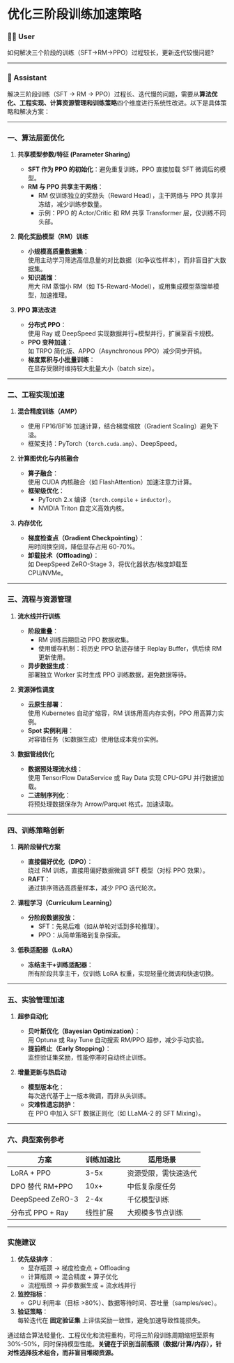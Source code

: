 # 优化三阶段训练加速策略

### 🧑‍💻 User

如何解决三个阶段的训练（SFT->RM->PPO）过程较长，更新迭代较慢问题?

---

### 🤖 Assistant

解决三阶段训练（SFT -> RM -> PPO）过程长、迭代慢的问题，需要从**算法优化、工程实现、计算资源管理和训练策略**四个维度进行系统性改进。以下是具体策略和解决方案：

---

### **一、算法层面优化**
1. **共享模型参数/特征 (Parameter Sharing)**  
   - **SFT 作为 PPO 的初始化**：避免重复训练，PPO 直接加载 SFT 微调后的模型。
   - **RM 与 PPO 共享主干网络**：  
     - RM 仅训练独立的奖励头（Reward Head），主干网络与 PPO 共享并冻结，减少训练参数量。
     - 示例：PPO 的 Actor/Critic 和 RM 共享 Transformer 层，仅训练不同头部。

2. **简化奖励模型（RM）训练**
   - **小规模高质量数据集**：  
     使用主动学习筛选高信息量的对比数据（如争议性样本），而非盲目扩大数据集。
   - **知识蒸馏**：  
     用大 RM 蒸馏小 RM（如 T5-Reward-Model），或用集成模型蒸馏单模型，加速推理。

3. **PPO 算法改进**
   - **分布式 PPO**：  
     使用 Ray 或 DeepSpeed 实现数据并行+模型并行，扩展至百卡规模。
   - **PPO 变种加速**：  
     如 TRPO 简化版、APPO（Asynchronous PPO）减少同步开销。
   - **梯度累积与小批量训练**：  
     在显存受限时维持较大批量大小（batch size）。

---

### **二、工程实现加速**
1. **混合精度训练（AMP）**  
   - 使用 FP16/BF16 加速计算，结合梯度缩放（Gradient Scaling）避免下溢。
   - 框架支持：PyTorch（`torch.cuda.amp`）、DeepSpeed。

2. **计算图优化与内核融合**
   - **算子融合**：  
     使用 CUDA 内核融合（如 FlashAttention）加速注意力计算。
   - **框架级优化**：  
     - PyTorch 2.x 编译（`torch.compile` + `inductor`）。
     - NVIDIA Triton 自定义高效内核。

3. **内存优化**
   - **梯度检查点（Gradient Checkpointing）**：  
     用时间换空间，降低显存占用 60-70%。
   - **卸载技术（Offloading）**：  
     如 DeepSpeed ZeRO-Stage 3，将优化器状态/梯度卸载至 CPU/NVMe。

---

### **三、流程与资源管理**
1. **流水线并行训练**
   - **阶段重叠**：  
     - RM 训练后期启动 PPO 数据收集。
     - 使用缓存机制：将历史 PPO 轨迹存储于 Replay Buffer，供后续 RM 更新使用。
   - **异步数据生成**：  
     部署独立 Worker 实时生成 PPO 训练数据，避免数据等待。

2. **资源弹性调度**
   - **云原生部署**：  
     使用 Kubernetes 自动扩缩容，RM 训练用高内存实例，PPO 用高算力实例。
   - **Spot 实例利用**：  
     对容错任务（如数据生成）使用低成本竞价实例。

3. **数据管线优化**
   - **数据预处理流水线**：  
     使用 TensorFlow DataService 或 Ray Data 实现 CPU-GPU 并行数据加载。
   - **二进制序列化**：  
     将预处理数据保存为 Arrow/Parquet 格式，加速读取。

---

### **四、训练策略创新**
1. **两阶段替代方案**
   - **直接偏好优化（DPO）**：  
     绕过 RM 训练，直接用偏好数据微调 SFT 模型（对标 PPO 效果）。
   - **RAFT**：  
     通过排序筛选高质量样本，减少 PPO 迭代轮次。

2. **课程学习（Curriculum Learning）**
   - **分阶段数据投放**：  
     - SFT：先易后难（如从单轮对话到多轮推理）。
     - PPO：从简单策略到复杂探索。

3. **低秩适配器（LoRA）**
   - **冻结主干+训练适配器**：  
     所有阶段共享主干，仅训练 LoRA 权重，实现轻量化微调和快速切换。

---

### **五、实验管理加速**
1. **超参自动化**
   - **贝叶斯优化（Bayesian Optimization）**：  
     用 Optuna 或 Ray Tune 自动搜索 RM/PPO 超参，减少手动实验。
   - **提前终止（Early Stopping）**：  
     监控验证集奖励，性能停滞时自动终止训练。

2. **增量更新与热启动**
   - **模型版本化**：  
     每次迭代基于上一版本微调，而非从头训练。
   - **灾难性遗忘防护**：  
     在 PPO 中加入 SFT 数据正则化（如 LLaMA-2 的 SFT Mixing）。

---

### **六、典型案例参考**
| 方案                | 训练加速比 | 适用场景                  |
|---------------------|------------|---------------------------|
| LoRA + PPO          | 3-5x       | 资源受限，需快速迭代      |
| DPO 替代 RM+PPO     | 10x+       | 中低复杂度任务            |
| DeepSpeed ZeRO-3    | 2-4x       | 千亿模型训练              |
| 分布式 PPO + Ray    | 线性扩展   | 大规模多节点训练          |

---

### **实施建议**
1. **优先级排序**：  
   - 显存瓶颈 → 梯度检查点 + Offloading  
   - 计算瓶颈 → 混合精度 + 算子优化  
   - 流程瓶颈 → 异步数据生成 + 流水线并行  
2. **监控指标**：  
   - GPU 利用率（目标 >80%）、数据等待时间、吞吐量（samples/sec）。
3. **验证策略**：  
   每轮迭代在 **固定验证集** 上评估奖励一致性，避免加速导致性能损失。

通过结合算法轻量化、工程优化和流程重构，可将三阶段训练周期缩短至原有 30%-50%，同时保持模型性能。**关键在于识别当前瓶颈（数据/计算/内存），针对性选择技术组合，而非盲目堆砌资源。**